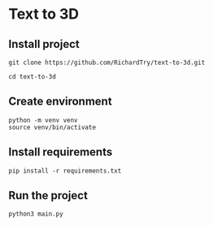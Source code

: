 # Text to 3D

## Install project

```
git clone https://github.com/RichardTry/text-to-3d.git

cd text-to-3d
```

## Create environment

```
python -m venv venv
source venv/bin/activate
```

## Install requirements

```
pip install -r requirements.txt
```

## Run the project

```
python3 main.py
```
